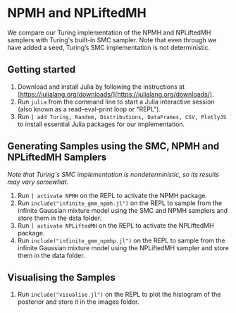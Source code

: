 # NPMH and NPLiftedMH

We compare our Turing implementation of the NPMH and NPLiftedMH samplers with Turing's built-in SMC sampler. Note that even through we have added a seed, Turing’s SMC implementation is not deterministic.

## Getting started

1. Download and install Julia by following the instructions at [https://julialang.org/downloads/](https://julialang.org/downloads/).
2. Run `julia` from the command line to start a Julia interactive session (also known as a read-eval-print loop or "REPL").
3. Run `] add Turing, Random, Distributions, DataFrames, CSV, PlotlyJS` to install essential Julia packages for our implementation.

## Generating Samples using the SMC, NPMH and NPLiftedMH Samplers

_Note that Turing's SMC implementation is nondeterministic, so its results may vary somewhat._

1. Run `] activate NPMH` on the REPL to activate the NPMH package.
2. Run `include("infinite_gmm_npmh.jl")` on the REPL to sample from the infinite Gaussian mixture model using the SMC and NPMH samplers and store them in the data folder.
3. Run `] activate NPLiftedMH` on the REPL to activate the NPLiftedMH package.
4. Run `include("infinite_gmm_npmhp.jl")` on the REPL to sample from the infinite Gaussian mixture model using the NPLiftedMH sampler and store them in the data folder.

## Visualising the Samples

1. Run `include("visualise.jl")` on the REPL to plot the histogram of the posterior and store it in the images folder.
